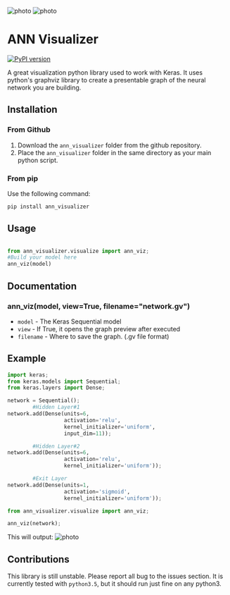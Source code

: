 ![photo](https://i.imgur.com/DrZJOzy.png)
![photo](https://i.imgur.com/EHIoNoR.png)

# ANN Visualizer
[![PyPI version](https://badge.fury.io/py/ann_visualizer.png)](https://badge.fury.io/py/ann_visualizer) 

A great visualization python library used to work with Keras. It uses python's graphviz library to create a presentable graph of the neural network you are building.

## Installation
### From Github
1. Download the `ann_visualizer` folder from the github repository.
2. Place the `ann_visualizer` folder in the same directory as your main python script.

### From pip
Use the following command:

```bash
pip install ann_visualizer
```

## Usage

```python

from ann_visualizer.visualize import ann_viz;
#Build your model here
ann_viz(model)
```

## Documentation

### ann_viz(model, view=True, filename="network.gv")
* `model` - The Keras Sequential model
* `view` - If True, it opens the graph preview after executed
* `filename` - Where to save the graph. (.gv file format)

## Example
```python
import keras;
from keras.models import Sequential;
from keras.layers import Dense;

network = Sequential();
        #Hidden Layer#1
network.add(Dense(units=6,
                  activation='relu',
                  kernel_initializer='uniform',
                  input_dim=11));

        #Hidden Layer#2
network.add(Dense(units=6,
                  activation='relu',
                  kernel_initializer='uniform'));

        #Exit Layer
network.add(Dense(units=1,
                  activation='sigmoid',
                  kernel_initializer='uniform'));

from ann_visualizer.visualize import ann_viz;

ann_viz(network);
```

This will output:
![photo](https://i.imgur.com/ngThGlk.png)

## Contributions
This library is still unstable. Please report all bug to the issues section. It is currently tested with `python3.5`, but it should run just fine on any python3.
